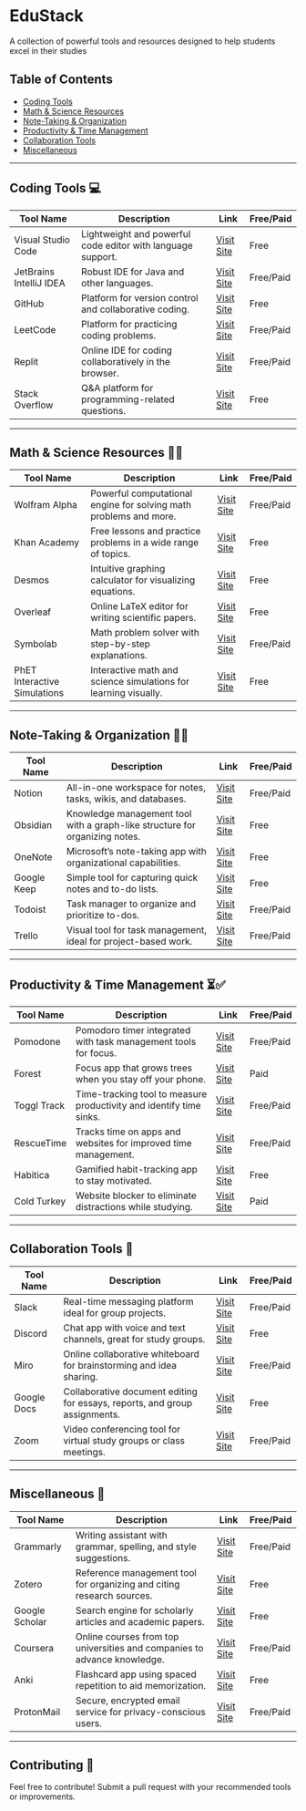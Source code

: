 # EduStack
A collection of powerful tools and resources designed to help students excel in their studies

## Table of Contents
- [Coding Tools](#coding-tools)
- [Math & Science Resources](#math--science-resources)
- [Note-Taking & Organization](#note-taking--organization)
- [Productivity & Time Management](#productivity--time-management)
- [Collaboration Tools](#collaboration-tools)
- [Miscellaneous](#miscellaneous)

---

## Coding Tools 💻

| **Tool Name**          | **Description**                                                             | **Link**                              | **Free/Paid** |
|------------------------|-----------------------------------------------------------------------------|---------------------------------------|---------------|
| Visual Studio Code      | Lightweight and powerful code editor with language support.                 | [Visit Site](https://code.visualstudio.com/) | Free          |
| JetBrains IntelliJ IDEA | Robust IDE for Java and other languages.                                    | [Visit Site](https://www.jetbrains.com/idea/) | Free/Paid    |
| GitHub                  | Platform for version control and collaborative coding.                      | [Visit Site](https://github.com/)     | Free          |
| LeetCode                | Platform for practicing coding problems.                                    | [Visit Site](https://leetcode.com/)   | Free/Paid    |
| Replit                  | Online IDE for coding collaboratively in the browser.                       | [Visit Site](https://replit.com/)     | Free/Paid    |
| Stack Overflow          | Q&A platform for programming-related questions.                             | [Visit Site](https://stackoverflow.com/) | Free          |

---

## Math & Science Resources 📐🔬

| **Tool Name**           | **Description**                                                             | **Link**                              | **Free/Paid** |
|------------------------|-----------------------------------------------------------------------------|---------------------------------------|---------------|
| Wolfram Alpha           | Powerful computational engine for solving math problems and more.           | [Visit Site](https://www.wolframalpha.com/) | Free/Paid    |
| Khan Academy            | Free lessons and practice problems in a wide range of topics.                | [Visit Site](https://www.khanacademy.org/) | Free          |
| Desmos                  | Intuitive graphing calculator for visualizing equations.                    | [Visit Site](https://www.desmos.com/) | Free          |
| Overleaf                | Online LaTeX editor for writing scientific papers.                          | [Visit Site](https://www.overleaf.com/) | Free          |
| Symbolab                | Math problem solver with step-by-step explanations.                         | [Visit Site](https://www.symbolab.com/) | Free/Paid    |
| PhET Interactive Simulations | Interactive math and science simulations for learning visually.         | [Visit Site](https://phet.colorado.edu/) | Free          |

---

## Note-Taking & Organization 📝📅

| **Tool Name**           | **Description**                                                             | **Link**                              | **Free/Paid** |
|------------------------|-----------------------------------------------------------------------------|---------------------------------------|---------------|
| Notion                  | All-in-one workspace for notes, tasks, wikis, and databases.                | [Visit Site](https://www.notion.so/)  | Free/Paid    |
| Obsidian                | Knowledge management tool with a graph-like structure for organizing notes. | [Visit Site](https://obsidian.md/)    | Free          |
| OneNote                 | Microsoft’s note-taking app with organizational capabilities.               | [Visit Site](https://www.microsoft.com/en-us/microsoft-365/onenote/digital-note-taking-app) | Free          |
| Google Keep             | Simple tool for capturing quick notes and to-do lists.                      | [Visit Site](https://keep.google.com/) | Free          |
| Todoist                 | Task manager to organize and prioritize to-dos.                             | [Visit Site](https://todoist.com/)    | Free/Paid    |
| Trello                  | Visual tool for task management, ideal for project-based work.              | [Visit Site](https://trello.com/)     | Free/Paid    |

---

## Productivity & Time Management ⏳✅

| **Tool Name**           | **Description**                                                             | **Link**                              | **Free/Paid** |
|------------------------|-----------------------------------------------------------------------------|---------------------------------------|---------------|
| Pomodone                | Pomodoro timer integrated with task management tools for focus.             | [Visit Site](https://pomodoneapp.com/) | Free/Paid    |
| Forest                  | Focus app that grows trees when you stay off your phone.                    | [Visit Site](https://www.forestapp.cc/) | Paid          |
| Toggl Track             | Time-tracking tool to measure productivity and identify time sinks.         | [Visit Site](https://toggl.com/track/) | Free/Paid    |
| RescueTime              | Tracks time on apps and websites for improved time management.              | [Visit Site](https://www.rescuetime.com/) | Free/Paid    |
| Habitica                | Gamified habit-tracking app to stay motivated.                              | [Visit Site](https://habitica.com/)   | Free          |
| Cold Turkey             | Website blocker to eliminate distractions while studying.                   | [Visit Site](https://getcoldturkey.com/) | Paid          |

---

## Collaboration Tools 🤝

| **Tool Name**           | **Description**                                                             | **Link**                              | **Free/Paid** |
|------------------------|-----------------------------------------------------------------------------|---------------------------------------|---------------|
| Slack                   | Real-time messaging platform ideal for group projects.                      | [Visit Site](https://slack.com/)      | Free/Paid    |
| Discord                 | Chat app with voice and text channels, great for study groups.              | [Visit Site](https://discord.com/)    | Free          |
| Miro                    | Online collaborative whiteboard for brainstorming and idea sharing.         | [Visit Site](https://miro.com/)       | Free/Paid    |
| Google Docs             | Collaborative document editing for essays, reports, and group assignments.  | [Visit Site](https://docs.google.com/) | Free          |
| Zoom                    | Video conferencing tool for virtual study groups or class meetings.         | [Visit Site](https://zoom.us/)        | Free/Paid    |

---

## Miscellaneous 🎯

| **Tool Name**           | **Description**                                                             | **Link**                              | **Free/Paid** |
|------------------------|-----------------------------------------------------------------------------|---------------------------------------|---------------|
| Grammarly               | Writing assistant with grammar, spelling, and style suggestions.            | [Visit Site](https://www.grammarly.com/) | Free/Paid    |
| Zotero                  | Reference management tool for organizing and citing research sources.       | [Visit Site](https://www.zotero.org/) | Free          |
| Google Scholar          | Search engine for scholarly articles and academic papers.                   | [Visit Site](https://scholar.google.com/) | Free          |
| Coursera                | Online courses from top universities and companies to advance knowledge.    | [Visit Site](https://www.coursera.org/) | Free/Paid    |
| Anki                    | Flashcard app using spaced repetition to aid memorization.                  | [Visit Site](https://apps.ankiweb.net/) | Free          |
| ProtonMail              | Secure, encrypted email service for privacy-conscious users.                | [Visit Site](https://protonmail.com/) | Free/Paid    |

---

## Contributing 🤝

Feel free to contribute! Submit a pull request with your recommended tools or improvements.

